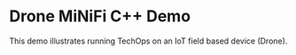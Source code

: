 # Drone MiNiFi C++ Demo

This demo illustrates running TechOps on an IoT field based device (Drone).